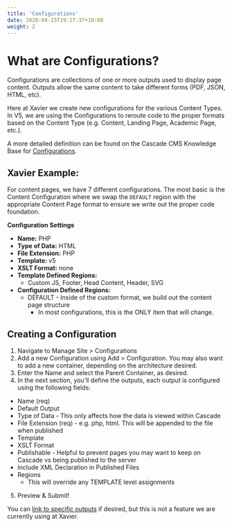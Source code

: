 ```yaml
---
title: 'Configurations'
date: 2020-04-15T19:27:37+10:00
weight: 2
---
```


# What are Configurations?

Configurations are collections of one or more outputs used to display page content. 
Outputs allow the same content to take different forms (PDF, JSON, HTML, etc).

Here at Xavier we create new configurations for the various Content Types. In V5,
we are using the Configurations to reroute code to the proper formats based on the Content Type (e.g. Content, Landing Page, Academic Page, etc.).

A more detailed definition can be found on the Cascade CMS Knowledge Base for [Configurations](https://www.hannonhill.com/cascadecms/latest/design-in-cascade/configurations/index.html#Overview).

## Xavier Example:

For content pages, we have 7 different configurations. The most basic is the Content Configuration where we 
swap the `DEFAULT` region with the appropriate Content Page format to ensure we write out the proper
code foundation.

**Configuration Settings**

- **Name:** PHP
- **Type of Data:** HTML
- **File Extension:** PHP
- **Template:** v5
- **XSLT Format:** none
- **Template Defined Regions:**
  - Custom JS, Footer, Head Content, Header, SVG
- **Configuration Defined Regions:**
  - DEFAULT - Inside of the custom format, we build out the content page structure
    - In most configurations, this is the ONLY item that will change.

## Creating a Configuration

1. Navigate to Manage Site > Configurations
2. Add a new Configuration using Add > Configuration. You may also want to add a new
container, depending on the architecture desired.
3. Enter the Name and select the Parent Container, as desired.
4. In the next section, you'll define the outputs, each output is configured using the following fields:
  - Name (req)
  - Default Output
  - Type of Data - This only affects how the data is viewed within Cascade
  - File Extension (req) - e.g. php, html. This will be appended to the file when published
  - Template
  - XSLT Format
  - Publishable - Helpful to prevent pages you may want to keep on Cascade vs being published to the server
  - Include XML Declaration in Published Files
  - Regions
    - This will override any TEMPLATE level assignments
5. Preview & Submit!

You can [link to specific outputs](https://www.hannonhill.com/cascadecms/latest/design-in-cascade/configurations/linking-to-specific-outputs.html) if desired, but this is not a feature we are currently using at Xavier.

